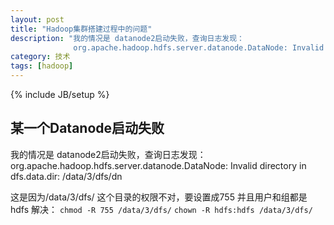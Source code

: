 ```yaml
---
layout: post
title: "Hadoop集群搭建过程中的问题"
description: "我的情况是 datanode2启动失败，查询日志发现：
              org.apache.hadoop.hdfs.server.datanode.DataNode: Invalid directory in dfs.data.dir: /data/3/dfs/dn"
category: 技术
tags: [hadoop]
---
```

{% include JB/setup %}

## 某一个Datanode启动失败

我的情况是 datanode2启动失败，查询日志发现：
org.apache.hadoop.hdfs.server.datanode.DataNode: Invalid directory in dfs.data.dir: /data/3/dfs/dn

这是因为/data/3/dfs/ 这个目录的权限不对，要设置成755 并且用户和组都是 hdfs 解决：
`chmod -R 755 /data/3/dfs/`
`chown -R hdfs:hdfs /data/3/dfs/`
